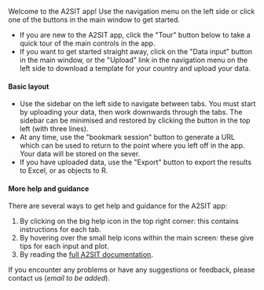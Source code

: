 Welcome to the A2SIT app! Use the navigation menu on the left side or click one of the buttons in
the main window to get started.

* If you are new to the A2SIT app, click the "Tour" button below to take a quick tour of the main controls in the app.
* If you want to get started straight away, click on the "Data input" button in the main window, or the "Upload" link in the navigation menu on the left side to download a template for your country and upload your data.

#### Basic layout

* Use the sidebar on the left side to navigate between tabs. You must start by uploading your data, then work downwards through the tabs. The sidebar can be minimised and restored by clicking the button in the top left (with three lines).
* At any time, use the "bookmark session" button to generate a URL which can be used to return to the point where you left off in the app. Your data will be stored on the sever.
* If you have uploaded data, use the "Export" button to export the results to Excel, or as objects to R.

#### More help and guidance

There are several ways to get help and guidance for the A2SIT app:

1. By clicking on the big help icon in the top right corner: this contains instructions for each tab.
2. By hovering over the small help icons within the main screen: these give tips for each input and plot.
3. By reading the [full A2SIT documentation](https://unhcr-guatemala.github.io/A2SIT/book/index.html).

If you encounter any problems or have any suggestions or feedback, please contact us (*email to be added*).
